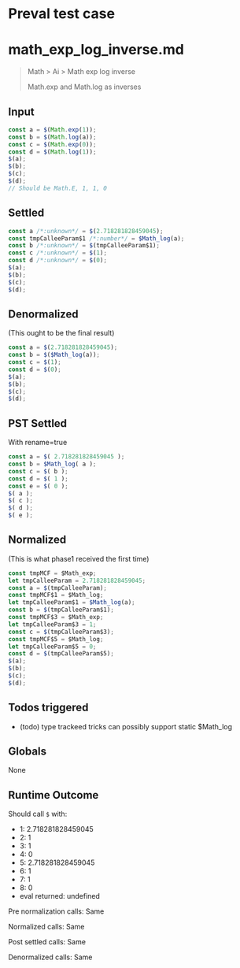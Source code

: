 # Preval test case

# math_exp_log_inverse.md

> Math > Ai > Math exp log inverse
>
> Math.exp and Math.log as inverses

## Input

`````js filename=intro
const a = $(Math.exp(1));
const b = $(Math.log(a));
const c = $(Math.exp(0));
const d = $(Math.log(1));
$(a);
$(b);
$(c);
$(d);
// Should be Math.E, 1, 1, 0
`````


## Settled


`````js filename=intro
const a /*:unknown*/ = $(2.718281828459045);
const tmpCalleeParam$1 /*:number*/ = $Math_log(a);
const b /*:unknown*/ = $(tmpCalleeParam$1);
const c /*:unknown*/ = $(1);
const d /*:unknown*/ = $(0);
$(a);
$(b);
$(c);
$(d);
`````


## Denormalized
(This ought to be the final result)

`````js filename=intro
const a = $(2.718281828459045);
const b = $($Math_log(a));
const c = $(1);
const d = $(0);
$(a);
$(b);
$(c);
$(d);
`````


## PST Settled
With rename=true

`````js filename=intro
const a = $( 2.718281828459045 );
const b = $Math_log( a );
const c = $( b );
const d = $( 1 );
const e = $( 0 );
$( a );
$( c );
$( d );
$( e );
`````


## Normalized
(This is what phase1 received the first time)

`````js filename=intro
const tmpMCF = $Math_exp;
let tmpCalleeParam = 2.718281828459045;
const a = $(tmpCalleeParam);
const tmpMCF$1 = $Math_log;
let tmpCalleeParam$1 = $Math_log(a);
const b = $(tmpCalleeParam$1);
const tmpMCF$3 = $Math_exp;
let tmpCalleeParam$3 = 1;
const c = $(tmpCalleeParam$3);
const tmpMCF$5 = $Math_log;
let tmpCalleeParam$5 = 0;
const d = $(tmpCalleeParam$5);
$(a);
$(b);
$(c);
$(d);
`````


## Todos triggered


- (todo) type trackeed tricks can possibly support static $Math_log


## Globals


None


## Runtime Outcome


Should call `$` with:
 - 1: 2.718281828459045
 - 2: 1
 - 3: 1
 - 4: 0
 - 5: 2.718281828459045
 - 6: 1
 - 7: 1
 - 8: 0
 - eval returned: undefined

Pre normalization calls: Same

Normalized calls: Same

Post settled calls: Same

Denormalized calls: Same
